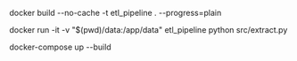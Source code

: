 docker build --no-cache -t etl_pipeline . --progress=plain

docker run -it -v "$(pwd)/data:/app/data" etl_pipeline python src/extract.py


docker-compose up --build